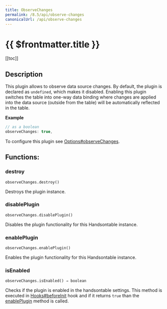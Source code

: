 ```yaml
---
title: ObserveChanges
permalink: /8.5/api/observe-changes
canonicalUrl: /api/observe-changes
---
```


# {{ $frontmatter.title }}

[[toc]]

## Description


This plugin allows to observe data source changes. By default, the plugin is declared as `undefined`, which makes it
disabled. Enabling this plugin switches the table into one-way data binding where changes are applied into the data
source (outside from the table) will be automatically reflected in the table.


**Example**  
```js
// as a boolean
observeChanges: true,
```

To configure this plugin see [Options#observeChanges](./Options/#observeChanges).
## Functions:

### destroy
`observeChanges.destroy()`

Destroys the plugin instance.



### disablePlugin
`observeChanges.disablePlugin()`

Disables the plugin functionality for this Handsontable instance.



### enablePlugin
`observeChanges.enablePlugin()`

Enables the plugin functionality for this Handsontable instance.



### isEnabled
`observeChanges.isEnabled() ⇒ boolean`

Checks if the plugin is enabled in the handsontable settings. This method is executed in [Hooks#beforeInit](./Hooks/#beforeInit)
hook and if it returns `true` than the [enablePlugin](#ObserveChanges+enablePlugin) method is called.



